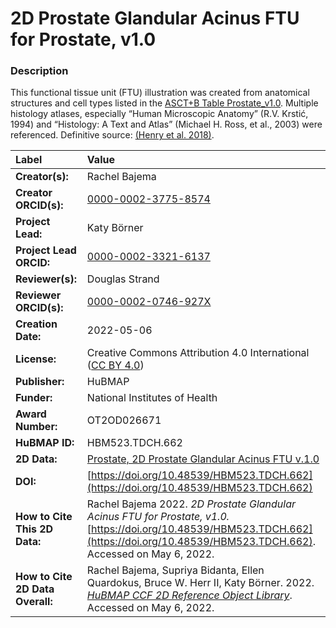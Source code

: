 # 2D Prostate Glandular Acinus FTU for Prostate, v1.0

### Description
This functional tissue unit (FTU) illustration was created from anatomical structures and cell types listed in the [ASCT+B Table Prostate_v1.0](https://doi.org/10.48539/HBM835.WCGP.479). Multiple histology atlases, especially “Human Microscopic Anatomy” (R.V. Krstić, 1994) and “Histology: A Text and Atlas” (Michael H. Ross, et al., 2003) were referenced. Definitive source: [(Henry et al. 2018)](https://doi.org/10.1016/j.celrep.2018.11.086).




| Label | Value |
| :------------- |:-------------|
| **Creator(s):** | Rachel Bajema |
| **Creator ORCID(s):** | [0000-0002-3775-8574](https://orcid.org/0000-0002-3775-8574) |
| **Project Lead:** | Katy B&ouml;rner |
| **Project Lead ORCID:** | [0000-0002-3321-6137](https://orcid.org/0000-0002-3321-6137) |
| **Reviewer(s):** | Douglas Strand |
| **Reviewer ORCID(s):** | [0000-0002-0746-927X](https://orcid.org/0000-0002-0746-927X) |
| **Creation Date:** | 2022-05-06 |
| **License:** | Creative Commons Attribution 4.0 International ([CC BY 4.0](https://creativecommons.org/licenses/by/4.0/)) |
| **Publisher:** | HuBMAP |
| **Funder:** | National Institutes of Health |
| **Award Number:** | OT2OD026671 |
| **HuBMAP ID:** | HBM523.TDCH.662 |
| **2D Data:** | [Prostate, 2D Prostate Glandular Acinus FTU v.1.0](https://hubmapconsortium.github.io/ccf-releases/v1.2/2d-ftu/prostate_glandular_acinus_prostate.svg) |
| **DOI:** | [https://doi.org/10.48539/HBM523.TDCH.662](https://doi.org/10.48539/HBM523.TDCH.662) |
| **How to Cite This 2D Data:** | Rachel Bajema 2022. *2D Prostate Glandular Acinus FTU for Prostate, v1.0.* [https://doi.org/10.48539/HBM523.TDCH.662](https://doi.org/10.48539/HBM523.TDCH.662). Accessed on May 6, 2022. |
| **How to Cite 2D Data Overall:** | Rachel Bajema, Supriya Bidanta, Ellen Quardokus,  Bruce W. Herr II, Katy Börner. 2022. [*HuBMAP CCF 2D Reference Object Library*](https://hubmapconsortium.github.io/ccf/pages/ccf-2d-reference-library.html). Accessed on May 6, 2022. |
